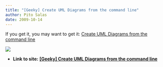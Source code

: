 ```yaml
---
title: "[Geeky] Create UML Diagrams from the command line"
author: Pito Salas
date: 2009-10-14
---
```




If you get it, you may want to get it: [Create UML Diagrams from the command
line](<http://blog.10to1.be/ruby/2009/10/13/yuml-me-gem/>)

![](https://i0.wp.com/img.zemanta.com/pixy.gif?w=584)


* **Link to site:** **[[Geeky] Create UML Diagrams from the command line](None)**
